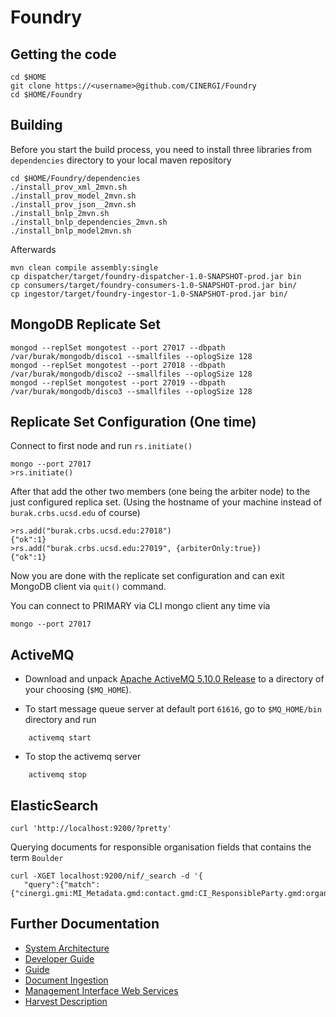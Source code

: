 Foundry
=======

Getting the code
----------------

    cd $HOME
    git clone https://<username>@github.com/CINERGI/Foundry
    cd $HOME/Foundry

Building
--------

Before you start the build process, you need to install three libraries from `dependencies` directory to your local maven repository
    
    cd $HOME/Foundry/dependencies
    ./install_prov_xml_2mvn.sh
    ./install_prov_model_2mvn.sh
    ./install_prov_json__2mvn.sh
    ./install_bnlp_2mvn.sh
    ./install_bnlp_dependencies_2mvn.sh
    ./install_bnlp_model2mvn.sh

Afterwards

    mvn clean compile assembly:single
    cp dispatcher/target/foundry-dispatcher-1.0-SNAPSHOT-prod.jar bin
    cp consumers/target/foundry-consumers-1.0-SNAPSHOT-prod.jar bin/
    cp ingestor/target/foundry-ingestor-1.0-SNAPSHOT-prod.jar bin/

MongoDB Replicate Set
---------------------

```
mongod --replSet mongotest --port 27017 --dbpath /var/burak/mongodb/disco1 --smallfiles --oplogSize 128
mongod --replSet mongotest --port 27018 --dbpath /var/burak/mongodb/disco2 --smallfiles --oplogSize 128
mongod --replSet mongotest --port 27019 --dbpath /var/burak/mongodb/disco3 --smallfiles --oplogSize 128
```
## Replicate Set Configuration (One time)

Connect to first node and run `rs.initiate()` 
```
mongo --port 27017
>rs.initiate()
```
After that add the other two members (one being the arbiter node) to the just configured replica set. (Using the hostname of your machine instead of `burak.crbs.ucsd.edu` of course)

```
>rs.add("burak.crbs.ucsd.edu:27018")
{"ok":1}
>rs.add("burak.crbs.ucsd.edu:27019", {arbiterOnly:true})
{"ok":1}
```
Now you are done with the replicate set configuration and can exit MongoDB client via `quit()` command. 

You can connect to PRIMARY via CLI mongo client any time via

```
mongo --port 27017
```

ActiveMQ
--------

* Download and unpack [Apache ActiveMQ 5.10.0 Release](http://activemq.apache.org/activemq-5100-release.html) to a directory of your choosing (`$MQ_HOME`).

* To start message queue server at default port `61616`, go to `$MQ_HOME/bin` directory and run
```
    activemq start 
```
* To stop the activemq server
```
    activemq stop
```

ElasticSearch
-------------

    curl 'http://localhost:9200/?pretty'

Querying documents for responsible organisation fields that contains the term `Boulder`

    curl -XGET localhost:9200/nif/_search -d '{
       "query":{"match":{"cinergi.gmi:MI_Metadata.gmd:contact.gmd:CI_ResponsibleParty.gmd:organisationName.gco:CharacterString._$":"Boulder"}}}'


Further Documentation
---------------------

 * [System Architecture](doc/architecture.md)
 * [Developer Guide](doc/dev_guide.md) 
 * [Guide](doc/guide.md) 
 * [Document Ingestion](doc/doc_ingestion.md)
 * [Management Interface Web Services](doc/management_ws.md)
 * [Harvest Description](doc/harvest_desc.md)

